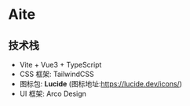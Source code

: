 # Aite

## 技术栈

- Vite + Vue3 + TypeScript
- CSS 框架: TailwindCSS
- 图标包: **Lucide** (图标地址:https://lucide.dev/icons/)
- UI 框架: Arco Design
